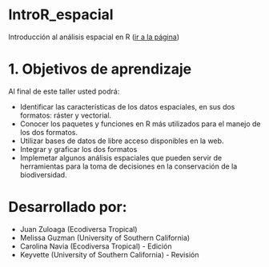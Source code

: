 # IntroR_espacial
Introducción al análisis espacial en R ([ir a la página](https://juanzuloaga.github.io/IntroR_espacial/Intro_espacial.html))


# 1. Objetivos de aprendizaje

Al final de este taller usted podrá:

+ Identificar las características de los datos espaciales, en sus dos formatos: ráster y vectorial.
+ Conocer los paquetes y funciones en R más utilizados para el manejo de los dos formatos.
+ Utilizar bases de datos de libre acceso disponibles en la web.
+ Integrar y graficar los dos formatos 
+ Implemetar algunos análisis espaciales que pueden servir de herramientas para la toma de decisiones en la conservación de la biodiversidad.


# Desarrollado por:
+ Juan Zuloaga (Ecodiversa Tropical)
+ Melissa Guzman (University of Southern California)
+ Carolina Navia (Ecodiversa Tropical) - Edición
+ Keyvette  (University of Southern California) - Revisión
